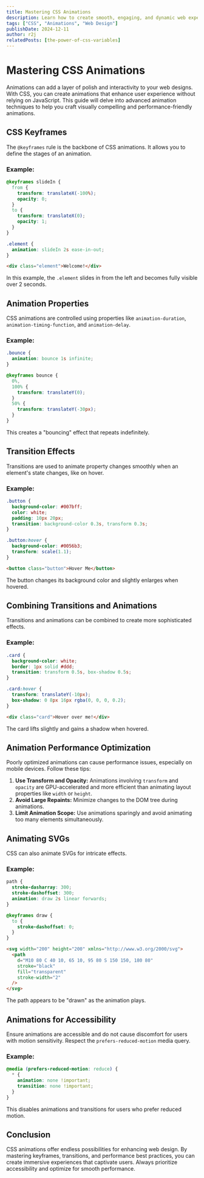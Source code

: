 ```yaml
---
title: Mastering CSS Animations
description: Learn how to create smooth, engaging, and dynamic web experiences using advanced CSS animation techniques.
tags: ["CSS", "Animations", "Web Design"]
publishDate: 2024-12-11
author: r2j
relatedPosts: [the-power-of-css-variables]
---
```


# Mastering CSS Animations

Animations can add a layer of polish and interactivity to your web designs. With CSS, you can create animations that enhance user experience without relying on JavaScript. This guide will delve into advanced animation techniques to help you craft visually compelling and performance-friendly animations.

## CSS Keyframes

The `@keyframes` rule is the backbone of CSS animations. It allows you to define the stages of an animation.

### Example:

```css
@keyframes slideIn {
  from {
    transform: translateX(-100%);
    opacity: 0;
  }
  to {
    transform: translateX(0);
    opacity: 1;
  }
}

.element {
  animation: slideIn 2s ease-in-out;
}
```

```html
<div class="element">Welcome!</div>
```

In this example, the `.element` slides in from the left and becomes fully visible over 2 seconds.

## Animation Properties

CSS animations are controlled using properties like `animation-duration`, `animation-timing-function`, and `animation-delay`.

### Example:

```css
.bounce {
  animation: bounce 1s infinite;
}

@keyframes bounce {
  0%,
  100% {
    transform: translateY(0);
  }
  50% {
    transform: translateY(-30px);
  }
}
```

This creates a "bouncing" effect that repeats indefinitely.

## Transition Effects

Transitions are used to animate property changes smoothly when an element's state changes, like on hover.

### Example:

```css
.button {
  background-color: #007bff;
  color: white;
  padding: 10px 20px;
  transition: background-color 0.3s, transform 0.3s;
}

.button:hover {
  background-color: #0056b3;
  transform: scale(1.1);
}
```

```html
<button class="button">Hover Me</button>
```

The button changes its background color and slightly enlarges when hovered.

## Combining Transitions and Animations

Transitions and animations can be combined to create more sophisticated effects.

### Example:

```css
.card {
  background-color: white;
  border: 1px solid #ddd;
  transition: transform 0.5s, box-shadow 0.5s;
}

.card:hover {
  transform: translateY(-10px);
  box-shadow: 0 8px 16px rgba(0, 0, 0, 0.2);
}
```

```html
<div class="card">Hover over me!</div>
```

The card lifts slightly and gains a shadow when hovered.

## Animation Performance Optimization

Poorly optimized animations can cause performance issues, especially on mobile devices. Follow these tips:

1. **Use Transform and Opacity:** Animations involving `transform` and `opacity` are GPU-accelerated and more efficient than animating layout properties like `width` or `height`.
2. **Avoid Large Repaints:** Minimize changes to the DOM tree during animations.
3. **Limit Animation Scope:** Use animations sparingly and avoid animating too many elements simultaneously.

## Animating SVGs

CSS can also animate SVGs for intricate effects.

### Example:

```css
path {
  stroke-dasharray: 300;
  stroke-dashoffset: 300;
  animation: draw 2s linear forwards;
}

@keyframes draw {
  to {
    stroke-dashoffset: 0;
  }
}
```

```html
<svg width="200" height="200" xmlns="http://www.w3.org/2000/svg">
  <path
    d="M10 80 C 40 10, 65 10, 95 80 S 150 150, 180 80"
    stroke="black"
    fill="transparent"
    stroke-width="2"
  />
</svg>
```

The path appears to be "drawn" as the animation plays.

## Animations for Accessibility

Ensure animations are accessible and do not cause discomfort for users with motion sensitivity. Respect the `prefers-reduced-motion` media query.

### Example:

```css
@media (prefers-reduced-motion: reduce) {
  * {
    animation: none !important;
    transition: none !important;
  }
}
```

This disables animations and transitions for users who prefer reduced motion.

## Conclusion

CSS animations offer endless possibilities for enhancing web design. By mastering keyframes, transitions, and performance best practices, you can create immersive experiences that captivate users. Always prioritize accessibility and optimize for smooth performance.
